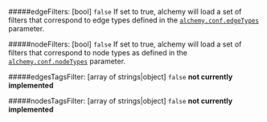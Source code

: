 #####edgeFilters:
[bool] `false`
If set to true, alchemy will load a set of filters that correspond to edge types defined in the [`alchemy.conf.edgeTypes`](https://github.com/GraphAlchemist/Alchemy/wiki/Edges#edgetypes) parameter.

#####nodeFilters:
[bool] `false`
If set to true, alchemy will load a set of filters that correspond to node types as defined in the [`alchemy.conf.nodeTypes`](https://github.com/GraphAlchemist/Alchemy/wiki/Nodes#nodetypes) parameter.

#####edgesTagsFilter:
[array of strings|object] `false`
**not currently implemented**

#####nodesTagsFilter:
[array of strings|object] `false`
**not currently implemented**